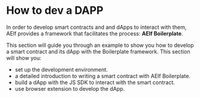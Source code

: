 # How to dev a DAPP

In order to develop smart contracts and and dApps to interact with them, AElf provides a framework that facilitates the process: **AElf Boilerplate**.

This section will guide you through an example to show you how to develop a smart contract and its dApp with the Boilerplate framework. This section will show you:

* set up the development environment.
* a detailed introduction to writing a smart contract with AElf Boilerplate.
* build a dApp with the JS SDK to interact with the smart contract.
* use browser extension to develop the dApp.


